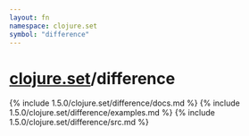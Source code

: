 ```yaml
---
layout: fn
namespace: clojure.set
symbol: "difference"
---
```


# [clojure.set](../)/difference

{% include 1.5.0/clojure.set/difference/docs.md %}
{% include 1.5.0/clojure.set/difference/examples.md %}
{% include 1.5.0/clojure.set/difference/src.md %}

